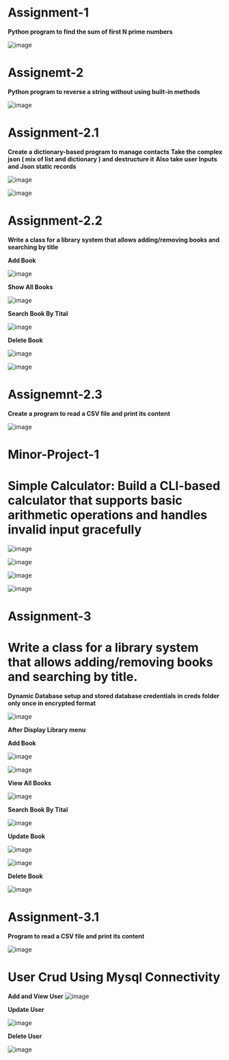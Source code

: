 # Assignment-1
**Python program to find the sum of first N prime numbers**

![image](https://github.com/user-attachments/assets/a2b41b92-4cea-4136-88bf-38b8772944ca)

# Assignemt-2 
**Python program to reverse a string without using built-in methods**

![image](https://github.com/user-attachments/assets/e3984a95-71a9-4cd3-a285-310fd8a842e0)

# Assignment-2.1
**Create a dictionary-based program to manage contacts**
**Take the complex json ( mix of list and dictionary )  and destructure it**
**Also take user Inputs and Json static records**

![image](https://github.com/user-attachments/assets/bd918d85-bb5d-4a66-9f17-c4ad8551bda8)
  
![image](https://github.com/user-attachments/assets/22918071-6b91-4110-baa2-078103d6b88b)

# Assignment-2.2
**Write a class for a library system that allows adding/removing books and searching by title**

**Add Book**

![image](https://github.com/user-attachments/assets/19ba7ce5-6cd3-4022-ba74-145fb8234223)

**Show All Books**

![image](https://github.com/user-attachments/assets/1e2cb89c-d0c4-4cc5-90bb-ffcb32ec8990)

**Search Book By Tital**

![image](https://github.com/user-attachments/assets/6638537b-92ea-4aec-8ec4-f99b369eaf79)

**Delete Book**

![image](https://github.com/user-attachments/assets/3494a8a4-39e3-4acd-b756-fff2474c4091)

![image](https://github.com/user-attachments/assets/586314fb-e191-4e58-bf25-8771c73ea5c7)

# Assignemnt-2.3
**Create a program to read a CSV file and print its content**

![image](https://github.com/user-attachments/assets/5a00b36e-0d0a-426d-8612-c6c34148905d)

# Minor-Project-1
# Simple Calculator: Build a CLI-based calculator that supports basic arithmetic operations and handles invalid input gracefully

![image](https://github.com/user-attachments/assets/4af091f2-829b-4754-b6a0-ee031552799a)

![image](https://github.com/user-attachments/assets/d044fcb7-8937-4f39-9103-e5f8aebc3b77)

![image](https://github.com/user-attachments/assets/dfe348fb-a527-4790-a692-cb5f1b787e73)

![image](https://github.com/user-attachments/assets/8f9798f0-dc67-4e0e-a4c8-6a56ecc0aef5)

# Assignment-3

# Write a class for a library system that allows adding/removing books and searching by title.

**Dynamic Database setup and stored database credentials in creds folder only once in encrypted format**

![image](https://github.com/user-attachments/assets/7b123331-7121-41ae-9031-f727aa5c05ed)

**After Display Library menu**

**Add Book**

![image](https://github.com/user-attachments/assets/2db06650-bf42-49b2-91da-14574b0fcd5c)

![image](https://github.com/user-attachments/assets/9580c47e-05ef-4743-8cc2-7f599a73fbbc)

**View All Books**

![image](https://github.com/user-attachments/assets/3028559a-53d5-4d2f-add8-cd0485121a49)

**Search Book By Tital**

![image](https://github.com/user-attachments/assets/ab10c3de-0298-49f7-99c3-262675ebce06)

**Update Book**

![image](https://github.com/user-attachments/assets/1c4be102-8c99-4910-a4df-cc0175870987)

![image](https://github.com/user-attachments/assets/978fcc9a-e1af-454a-8a27-047493dd951d)

**Delete Book**

![image](https://github.com/user-attachments/assets/f840d292-4a3b-4f63-bf7f-74231eebaaf2)

# Assignment-3.1
**Program to read a CSV file and print its content**

![image](https://github.com/user-attachments/assets/3a04e8da-3f94-4ca9-ad7a-a682c6ac13c6)

# User Crud Using Mysql Connectivity

**Add and View User**
![image](https://github.com/user-attachments/assets/3d8a7169-295a-4a42-b26f-3292a14c701a)

**Update User**

![image](https://github.com/user-attachments/assets/6c2f45cc-49e5-419e-935e-c7bdcf10e0db)

**Delete User**

![image](https://github.com/user-attachments/assets/d84287cc-f511-4cfe-a470-b30c43d57b37)


